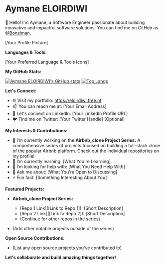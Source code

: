 # Aymane ELOIRDIWI 

👋 Hello! I'm Aymane, a Software Engineer passionate about building innovative and impactful software solutions. You can find me on GitHub as [@Bonziman](https://github.com/Bonziman).

[Your Profile Picture]

**Languages & Tools:**

[Your Preferred Language & Tools Icons]

**My GitHub Stats:**

[![Aymane ELOIRDIWI's GitHub stats](https://github-readme-stats.vercel.app/api?username=Bonziman&show_icons=true&hide_border=true&title_color=26FE2E&icon_color=26FE2E&text_color=26FE2E&bg_color=000000)](https://github.com/anuraghazra/github-readme-stats)
[![Top Langs](https://github-readme-stats.vercel.app/api/top-langs/?username=Bonziman&layout=compact&hide_border=true&title_color=26FE2E&icon_color=26FE2E&text_color=26FE2E&bg_color=000000)](https://github.com/anuraghazra/github-readme-stats)


**Let's Connect:**

* 🌐 Visit my portfolio: https://eloirdiwi.free.nf
* 📫 You can reach me at: [Your Email Address]
* 💼 Let's connect on LinkedIn: [Your LinkedIn Profile URL]
* 🐦 Find me on Twitter: [Your Twitter Handle] (Optional)

**My Interests & Contributions:**

* 🔭 I’m currently working on the **Airbnb_clone Project Series:** A comprehensive series of projects focused on building a full-stack clone of the popular Airbnb platform. Check out the individual repositories on my profile!
* 🌱 I’m currently learning: [What You're Learning]
* 🤔 I’m looking for help with: [What You Need Help With]
* 💬 Ask me about: [What You're Open to Discussing]
* ⚡ Fun fact: [Something Interesting About You]


**Featured Projects:**
* **Airbnb_clone Project Series:**
   * [Repo 1 Link]([Link to Repo 1]): [Short Description]
   * [Repo 2 Link]([Link to Repo 2]): [Short Description] 
   * (Continue for other repos in the series)

* (Add other notable projects outside of the series)

**Open Source Contributions:**

* (List any open source projects you've contributed to)

**Let's collaborate and build amazing things together!** 
